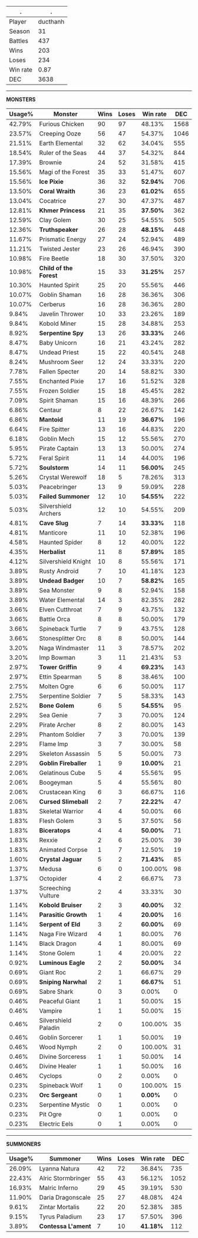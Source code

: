 .|.
|-|-
Player|ducthanh
Season|31
Battles|437
Wins|203
Loses|234
Win rate|0.87
DEC|3638

---
**MONSTERS**

Usage%|Monster|Wins|Loses|Win rate|DEC|
-|-|-|-|-|-|
42.79%|Furious Chicken|90|97|48.13%|1568|
23.57%|Creeping Ooze|56|47|54.37%|1046|
21.51%|Earth Elemental|32|62|34.04%|555|
18.54%|Ruler of the Seas|44|37|54.32%|844|
17.39%|Brownie|24|52|31.58%|415|
15.56%|Magi of the Forest|35|33|51.47%|607|
15.56%|**Ice Pixie**|36|32|**52.94%**|706|
13.50%|**Coral Wraith**|36|23|**61.02%**|655|
13.04%|Cocatrice|27|30|47.37%|487|
12.81%|**Khmer Princess**|21|35|**37.50%**|362|
12.59%|Clay Golem|30|25|54.55%|505|
12.36%|**Truthspeaker**|26|28|**48.15%**|448|
11.67%|Prismatic Energy|27|24|52.94%|489|
11.21%|Twisted Jester|23|26|46.94%|390|
10.98%|Fire Beetle|18|30|37.50%|320|
10.98%|**Child of the Forest**|15|33|**31.25%**|257|
10.30%|Haunted Spirit|25|20|55.56%|446|
10.07%|Goblin Shaman|16|28|36.36%|306|
10.07%|Cerberus|16|28|36.36%|280|
9.84%|Javelin Thrower|10|33|23.26%|189|
9.84%|Kobold Miner|15|28|34.88%|253|
8.92%|**Serpentine Spy**|13|26|**33.33%**|246|
8.47%|Baby Unicorn|16|21|43.24%|282|
8.47%|Undead Priest|15|22|40.54%|248|
8.24%|Mushroom Seer|12|24|33.33%|220|
7.78%|Fallen Specter|20|14|58.82%|330|
7.55%|Enchanted Pixie|17|16|51.52%|328|
7.55%|Frozen Soldier|15|18|45.45%|282|
7.09%|Spirit Shaman|15|16|48.39%|266|
6.86%|Centaur|8|22|26.67%|142|
6.86%|**Mantoid**|11|19|**36.67%**|196|
6.64%|Fire Spitter|13|16|44.83%|220|
6.18%|Goblin Mech|15|12|55.56%|270|
5.95%|Pirate Captain|13|13|50.00%|274|
5.72%|Feral Spirit|11|14|44.00%|196|
5.72%|**Soulstorm**|14|11|**56.00%**|245|
5.26%|Crystal Werewolf|18|5|78.26%|313|
5.03%|Peacebringer|13|9|59.09%|228|
5.03%|**Failed Summoner**|12|10|**54.55%**|222|
5.03%|Silvershield Archers|12|10|54.55%|209|
4.81%|**Cave Slug**|7|14|**33.33%**|118|
4.81%|Manticore|11|10|52.38%|196|
4.58%|Haunted Spider|8|12|40.00%|122|
4.35%|**Herbalist**|11|8|**57.89%**|185|
4.12%|Silvershield Knight|10|8|55.56%|171|
3.89%|Rusty Android|7|10|41.18%|123|
3.89%|**Undead Badger**|10|7|**58.82%**|165|
3.89%|Sea Monster|9|8|52.94%|158|
3.89%|Water Elemental|14|3|82.35%|282|
3.66%|Elven Cutthroat|7|9|43.75%|132|
3.66%|Battle Orca|8|8|50.00%|179|
3.66%|Spineback Turtle|7|9|43.75%|128|
3.66%|Stonesplitter Orc|8|8|50.00%|144|
3.20%|Naga Windmaster|11|3|78.57%|202|
3.20%|Imp Bowman|3|11|21.43%|53|
2.97%|**Tower Griffin**|9|4|**69.23%**|143|
2.97%|Ettin Spearman|5|8|38.46%|100|
2.75%|Molten Ogre|6|6|50.00%|117|
2.75%|Serpentine Soldier|7|5|58.33%|143|
2.52%|**Bone Golem**|6|5|**54.55%**|95|
2.29%|Sea Genie|7|3|70.00%|124|
2.29%|Pirate Archer|8|2|80.00%|143|
2.29%|Phantom Soldier|7|3|70.00%|139|
2.29%|Flame Imp|3|7|30.00%|58|
2.29%|Skeleton Assassin|5|5|50.00%|73|
2.29%|**Goblin Fireballer**|1|9|**10.00%**|21|
2.06%|Gelatinous Cube|5|4|55.56%|95|
2.06%|Boogeyman|5|4|55.56%|80|
2.06%|Crustacean King|6|3|66.67%|116|
2.06%|**Cursed Slimeball**|2|7|**22.22%**|47|
1.83%|Skeletal Warrior|4|4|50.00%|66|
1.83%|Flesh Golem|3|5|37.50%|56|
1.83%|**Biceratops**|4|4|**50.00%**|71|
1.83%|Rexxie|2|6|25.00%|39|
1.83%|Animated Corpse|1|7|12.50%|19|
1.60%|**Crystal Jaguar**|5|2|**71.43%**|85|
1.37%|Medusa|6|0|100.00%|98|
1.37%|Octopider|4|2|66.67%|73|
1.37%|Screeching Vulture|2|4|33.33%|30|
1.14%|**Kobold Bruiser**|2|3|**40.00%**|32|
1.14%|**Parasitic Growth**|1|4|**20.00%**|16|
1.14%|**Serpent of Eld**|3|2|**60.00%**|69|
1.14%|Naga Fire Wizard|4|1|80.00%|76|
1.14%|Black Dragon|4|1|80.00%|69|
1.14%|Stone Golem|1|4|20.00%|22|
0.92%|**Luminous Eagle**|2|2|**50.00%**|34|
0.69%|Giant Roc|2|1|66.67%|29|
0.69%|**Sniping Narwhal**|2|1|**66.67%**|51|
0.69%|Sabre Shark|0|3|0.00%|0|
0.46%|Peaceful Giant|1|1|50.00%|15|
0.46%|Vampire|1|1|50.00%|15|
0.46%|Silvershield Paladin|2|0|100.00%|35|
0.46%|Goblin Sorcerer|1|1|50.00%|19|
0.46%|Wood Nymph|2|0|100.00%|31|
0.46%|Divine Sorceress|1|1|50.00%|14|
0.46%|Divine Healer|1|1|50.00%|16|
0.46%|Cyclops|0|2|0.00%|0|
0.23%|Spineback Wolf|1|0|100.00%|15|
0.23%|**Orc Sergeant**|0|1|**0.00%**|0|
0.23%|Serpentine Mystic|0|1|0.00%|0|
0.23%|Pit Ogre|0|1|0.00%|0|
0.23%|Electric Eels|0|1|0.00%|0|

---
**SUMMONERS**

Usage%|Summoner|Wins|Loses|Win rate|DEC|
-|-|-|-|-|-|
26.09%|Lyanna Natura|42|72|36.84%|735|
22.43%|Alric Stormbringer|55|43|56.12%|1052|
16.93%|Malric Inferno|29|45|39.19%|530|
11.90%|Daria Dragonscale|25|27|48.08%|424|
9.61%|Zintar Mortalis|22|20|52.38%|385|
9.15%|Tyrus Paladium|23|17|57.50%|396|
3.89%|**Contessa L'ament**|7|10|**41.18%**|112|
